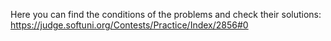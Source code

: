 Here you can find the conditions of the problems and check their solutions:
https://judge.softuni.org/Contests/Practice/Index/2856#0